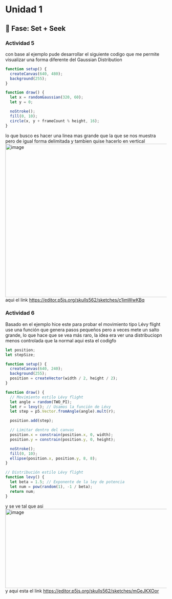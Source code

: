 # Unidad 1

## 🔎 Fase: Set + Seek

### Actividad 5
con base al ejemplo pude desarrollar el siguiente codigo que me permite visualizar una forma diferente del Gaussian Distribution
```js
function setup() {
  createCanvas(640, 480);
  background(255);
}

function draw() {
  let x = randomGaussian(320, 60); 
  let y = 0; 

  noStroke();
  fill(0, 10);
  circle(x, y + frameCount % height, 16); 
}
```
lo que busco es hacer una linea mas grande que la que se nos muestra pero de igual forma delimitada y tambien quise hacerlo en vertical
<img width="643" height="478" alt="image" src="https://github.com/user-attachments/assets/ed17ee3d-2816-40c8-8cb1-cf732209c748" />
aqui el link https://editor.p5js.org/skulls562/sketches/c1imWwKBq
### Actividad 6
Basado en el ejemplo hice este para probar el movimiento tipo Lévy flight use una función que genera pasos pequeños pero a veces mete un salto grande, lo que hace que se vea más raro, la idea era ver una distribuciopn menos controlada que la normal aqui esta el codigfo
```js
let position;
let stepSize;

function setup() {
  createCanvas(640, 240);
  background(255);
  position = createVector(width / 2, height / 2);
}

function draw() {
  // Movimiento estilo Lévy flight
  let angle = random(TWO_PI);
  let r = levy(); // Usamos la función de Lévy
  let step = p5.Vector.fromAngle(angle).mult(r);

  position.add(step);

  // Limitar dentro del canvas
  position.x = constrain(position.x, 0, width);
  position.y = constrain(position.y, 0, height);

  noStroke();
  fill(0, 10);
  ellipse(position.x, position.y, 8, 8);
}

// Distribución estilo Lévy flight
function levy() {
  let beta = 1.5; // Exponente de la ley de potencia
  let num = pow(random(1), -1 / beta);
  return num;
}
```
y se ve tal que asi
<img width="591" height="247" alt="image" src="https://github.com/user-attachments/assets/7e8eec28-eb97-4253-9041-8672f42de4b0" />
y aqui esta el link https://editor.p5js.org/skulls562/sketches/mGeJKXOor
